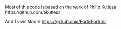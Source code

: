 Most of this code is based on the work of Philip Kutlesa
https://github.com/pkutlesa

And Travis Moore
https://github.com/FortisFortuna
